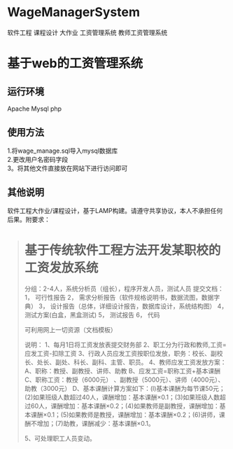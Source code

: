 # WageManagerSystem
软件工程 课程设计 大作业 工资管理系统 教师工资管理系统


# 基于web的工资管理系统 #
## 运行环境 ##
Apache Mysql php

## 使用方法 ##
1.将wage_manage.sql导入mysql数据库  
2.更改用户名密码字段  
3。将其他文件直接放在网站下进行访问即可

## 其他说明 ##
软件工程大作业/课程设计，基于LAMP构建。请遵守共享协议，本人不承担任何后果。附要求：

> # 基于传统软件工程方法开发某职校的工资发放系统 #
>分组：2-4人，系统分析员（组长），程序开发人员，测试人员
提交文档：
1，	可行性报告
2，	需求分析报告（软件规格说明书，数据流图，数据字典）
3，	设计报告（总体，详细设计报告，数据库设计，系统结构图）
4，	测试方案(白盒，黑盒测试)
5，	测试报告
6，	代码
>
>可利用网上一切资源（文档模板）
>
>说明：
>1、每月1日将工资发放表提交财务部
       2、职工分为行政和教师,工资=应发工资-扣除工资
		3、行政人员应发工资按职位发放，职务：校长、副校长、处长、副处、科长、副科、主管、职员。
		4、教师应发工资发放方案：
          A、职称：教授、副教授、讲师、助教
      	 B、应发工资=职称工资+基本课酬
          C、职称工资：教授（6000元） 、副教授（5000元）、讲师（4000元）、助教（3000元）
D、基本课酬计算方案如下：(l)基本课酬为每节课50元；(2)如果班级人数超过40人，课酬增加：基本课酬×0.1；(3)如果班级人数超过60人，课酬增加：基本课酬×0.2；(4)如果教师是副教授，课酬增加：基本课酬×0.1；(5)如果教师是教授，课酬增加：基本课酬×0.2；(6)讲师，课酬不增加；(7)助教，课酬减少：基本课酬×0.1。
>
>5、可处理职工人员变动。

